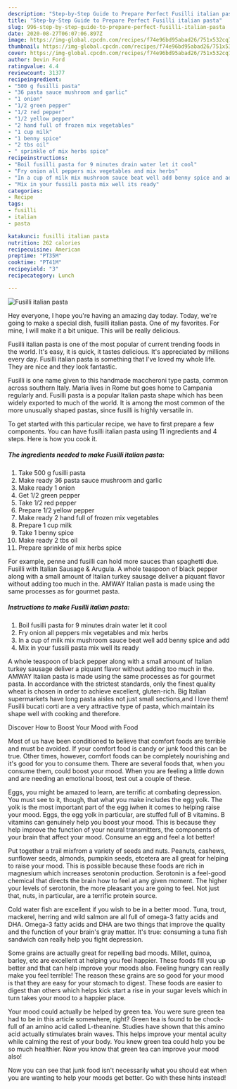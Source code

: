 ```yaml
---
description: "Step-by-Step Guide to Prepare Perfect Fusilli italian pasta"
title: "Step-by-Step Guide to Prepare Perfect Fusilli italian pasta"
slug: 996-step-by-step-guide-to-prepare-perfect-fusilli-italian-pasta
date: 2020-08-27T06:07:06.897Z
image: https://img-global.cpcdn.com/recipes/f74e96bd95abad26/751x532cq70/fusilli-italian-pasta-recipe-main-photo.jpg
thumbnail: https://img-global.cpcdn.com/recipes/f74e96bd95abad26/751x532cq70/fusilli-italian-pasta-recipe-main-photo.jpg
cover: https://img-global.cpcdn.com/recipes/f74e96bd95abad26/751x532cq70/fusilli-italian-pasta-recipe-main-photo.jpg
author: Devin Ford
ratingvalue: 4.4
reviewcount: 31377
recipeingredient:
- "500 g fusilli pasta"
- "36 pasta sauce mushroom and garlic"
- "1 onion"
- "1/2 green pepper"
- "1/2 red pepper"
- "1/2 yellow pepper"
- "2 hand full of frozen mix vegetables"
- "1 cup milk"
- "1 benny spice"
- "2 tbs oil"
- " sprinkle of mix herbs spice"
recipeinstructions:
- "Boil fusilli pasta for 9 minutes drain water let it cool"
- "Fry onion all peppers mix vegetables and mix herbs"
- "In a cup of milk mix mushroom sauce beat well add benny spice and add"
- "Mix in your fussili pasta mix well its ready"
categories:
- Recipe
tags:
- fusilli
- italian
- pasta

katakunci: fusilli italian pasta 
nutrition: 262 calories
recipecuisine: American
preptime: "PT35M"
cooktime: "PT41M"
recipeyield: "3"
recipecategory: Lunch

---
```



![Fusilli italian pasta](https://img-global.cpcdn.com/recipes/f74e96bd95abad26/751x532cq70/fusilli-italian-pasta-recipe-main-photo.jpg)

Hey everyone, I hope you're having an amazing day today. Today, we're going to make a special dish, fusilli italian pasta. One of my favorites. For mine, I will make it a bit unique. This will be really delicious.

Fusilli italian pasta is one of the most popular of current trending foods in the world. It's easy, it is quick, it tastes delicious. It's appreciated by millions every day. Fusilli italian pasta is something that I've loved my whole life. They are nice and they look fantastic.

Fusilli is one name given to this handmade maccheroni type pasta, common across southern Italy. Maria lives in Rome but goes home to Campania regularly and. Fusilli pasta is a popular Italian pasta shape which has been widely exported to much of the world. It is among the most common of the more unusually shaped pastas, since fusilli is highly versatile in.


To get started with this particular recipe, we have to first prepare a few components. You can have fusilli italian pasta using 11 ingredients and 4 steps. Here is how you cook it.

<!--inarticleads1-->

##### The ingredients needed to make Fusilli italian pasta:

1. Take 500 g fusilli pasta
1. Make ready 36 pasta sauce mushroom and garlic
1. Make ready 1 onion
1. Get 1/2 green pepper
1. Take 1/2 red pepper
1. Prepare 1/2 yellow pepper
1. Make ready 2 hand full of frozen mix vegetables
1. Prepare 1 cup milk
1. Take 1 benny spice
1. Make ready 2 tbs oil
1. Prepare  sprinkle of mix herbs spice


For example, penne and fusilli can hold more sauces than spaghetti due. Fusilli with Italian Sausage &amp; Arugula. A whole teaspoon of black pepper along with a small amount of Italian turkey sausage deliver a piquant flavor without adding too much in the. AMWAY Italian pasta is made using the same processes as for gourmet pasta. 

<!--inarticleads2-->

##### Instructions to make Fusilli italian pasta:

1. Boil fusilli pasta for 9 minutes drain water let it cool
1. Fry onion all peppers mix vegetables and mix herbs
1. In a cup of milk mix mushroom sauce beat well add benny spice and add
1. Mix in your fussili pasta mix well its ready


A whole teaspoon of black pepper along with a small amount of Italian turkey sausage deliver a piquant flavor without adding too much in the. AMWAY Italian pasta is made using the same processes as for gourmet pasta. In accordance with the strictest standards, only the finest quality wheat is chosen in order to achieve excellent, gluten-rich. Big Italian supermarkets have long pasta aisles not just small sections,and I love them! Fusilli bucati corti are a very attractive type of pasta, which maintain its shape well with cooking and therefore. 

Discover How to Boost Your Mood with Food


Most of us have been conditioned to believe that comfort foods are terrible and must be avoided. If your comfort food is candy or junk food this can be true. Other times, however, comfort foods can be completely nourishing and it's good for you to consume them. There are several foods that, when you consume them, could boost your mood. When you are feeling a little down and are needing an emotional boost, test out a couple of these.

Eggs, you might be amazed to learn, are terrific at combating depression. You must see to it, though, that what you make includes the egg yolk. The yolk is the most important part of the egg iwhen it comes to helping raise your mood. Eggs, the egg yolk in particular, are stuffed full of B vitamins. B vitamins can genuinely help you boost your mood. This is because they help improve the function of your neural transmitters, the components of your brain that affect your mood. Consume an egg and feel a lot better!

Put together a trail mixfrom a variety of seeds and nuts. Peanuts, cashews, sunflower seeds, almonds, pumpkin seeds, etcetera are all great for helping to raise your mood. This is possible because these foods are rich in magnesium which increases serotonin production. Serotonin is a feel-good chemical that directs the brain how to feel at any given moment. The higher your levels of serotonin, the more pleasant you are going to feel. Not just that, nuts, in particular, are a terrific protein source.

Cold water fish are excellent if you wish to be in a better mood. Tuna, trout, mackerel, herring and wild salmon are all full of omega-3 fatty acids and DHA. Omega-3 fatty acids and DHA are two things that improve the quality and the function of your brain's gray matter. It's true: consuming a tuna fish sandwich can really help you fight depression. 

Some grains are actually great for repelling bad moods. Millet, quinoa, barley, etc are excellent at helping you feel happier. These foods fill you up better and that can help improve your moods also. Feeling hungry can really make you feel terrible! The reason these grains are so good for your mood is that they are easy for your stomach to digest. These foods are easier to digest than others which helps kick start a rise in your sugar levels which in turn takes your mood to a happier place.

Your mood could actually be helped by green tea. You were sure green tea had to be in this article somewhere, right? Green tea is found to be chock-full of an amino acid called L-theanine. Studies have shown that this amino acid actually stimulates brain waves. This helps improve your mental acuity while calming the rest of your body. You knew green tea could help you be so much healthier. Now you know that green tea can improve your mood also!

Now you can see that junk food isn't necessarily what you should eat when you are wanting to help your moods get better. Go  with  these hints  instead!

